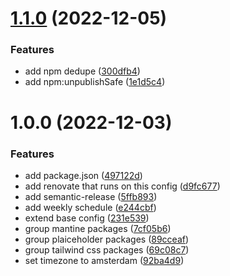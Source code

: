 # [1.1.0](https://github.com/daveroverts/renovate-config/compare/v1.0.0...v1.1.0) (2022-12-05)


### Features

* add npm dedupe ([300dfb4](https://github.com/daveroverts/renovate-config/commit/300dfb4d184d96bf42e6c61e2aa955f2d654d8f9))
* add npm:unpublishSafe ([1e1d5c4](https://github.com/daveroverts/renovate-config/commit/1e1d5c44064d4797ca555c88b756b855215d81b9))

# 1.0.0 (2022-12-03)


### Features

* add package.json ([497122d](https://github.com/daveroverts/renovate-config/commit/497122d7d9d88b5e45d28381ef7d8c1d3c3f26c8))
* add renovate that runs on this config ([d9fc677](https://github.com/daveroverts/renovate-config/commit/d9fc677e87d43c7beffb35993aa089e090deebd6))
* add semantic-release ([5ffb893](https://github.com/daveroverts/renovate-config/commit/5ffb89354b72a7d3d57c78ec1b2a64c87e6a3ae7))
* add weekly schedule ([e244cbf](https://github.com/daveroverts/renovate-config/commit/e244cbff2796c16e40a19b1a7b8a1af693feb42e))
* extend base config ([231e539](https://github.com/daveroverts/renovate-config/commit/231e53936b36adff7ddf02c4dea8e2a6815087fe))
* group mantine packages ([7cf05b6](https://github.com/daveroverts/renovate-config/commit/7cf05b666c722a9d7f581e61d19835134dedf548))
* group plaiceholder packages ([89cceaf](https://github.com/daveroverts/renovate-config/commit/89cceafe06b5a9b124a4c10a454eceae2a6f69c0))
* group tailwind css packages ([69c08c7](https://github.com/daveroverts/renovate-config/commit/69c08c794146fea89a5c7eac29d940f01edfdda6))
* set timezone to amsterdam ([92ba4d9](https://github.com/daveroverts/renovate-config/commit/92ba4d946a1efa6a0f707fa8393ae83e173acb0d))

